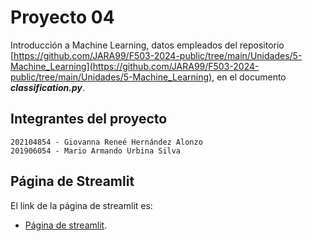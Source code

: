 # Proyecto 04

Introducción a Machine Learning, datos empleados del repositorio [https://github.com/JARA99/F503-2024-public/tree/main/Unidades/5-Machine_Learning](https://github.com/JARA99/F503-2024-public/tree/main/Unidades/5-Machine_Learning), en el documento ***classification.py***.

## Integrantes del proyecto

```
202104854 - Giovanna Reneé Hernández Alonzo
201906054 - Mario Armando Urbina Silva
```

## Página de Streamlit
El link de la página de streamlit es:
* [Página de streamlit](https://f503-proyecto04.streamlit.app/).